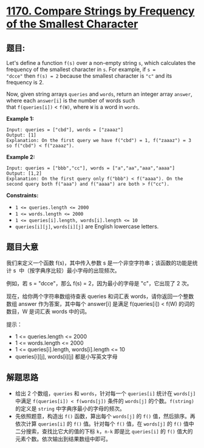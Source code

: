 # [1170. Compare Strings by Frequency of the Smallest Character](https://leetcode.com/problems/compare-strings-by-frequency-of-the-smallest-character/)

## 题目:

Let's define a function `f(s)` over a non-empty string `s`, which calculates the frequency of the smallest character in `s`. For example, if `s = "dcce"` then `f(s) = 2` because the smallest character is `"c"` and its frequency is 2.

Now, given string arrays `queries` and `words`, return an integer array `answer`, where each `answer[i]` is the number of words such that `f(queries[i])` < `f(W)`, where `W` is a word in `words`.

**Example 1:**

    Input: queries = ["cbd"], words = ["zaaaz"]
    Output: [1]
    Explanation: On the first query we have f("cbd") = 1, f("zaaaz") = 3 so f("cbd") < f("zaaaz").

**Example 2:**

    Input: queries = ["bbb","cc"], words = ["a","aa","aaa","aaaa"]
    Output: [1,2]
    Explanation: On the first query only f("bbb") < f("aaaa"). On the second query both f("aaa") and f("aaaa") are both > f("cc").

**Constraints:**

- `1 <= queries.length <= 2000`
- `1 <= words.length <= 2000`
- `1 <= queries[i].length, words[i].length <= 10`
- `queries[i][j]`, `words[i][j]` are English lowercase letters.


## 题目大意


我们来定义一个函数 f(s)，其中传入参数 s 是一个非空字符串；该函数的功能是统计 s  中（按字典序比较）最小字母的出现频次。

例如，若 s = "dcce"，那么 f(s) = 2，因为最小的字母是 "c"，它出现了 2 次。

现在，给你两个字符串数组待查表 queries 和词汇表 words，请你返回一个整数数组 answer 作为答案，其中每个 answer[i] 是满足 f(queries[i]) < f(W) 的词的数目，W 是词汇表 words 中的词。

提示：

- 1 <= queries.length <= 2000
- 1 <= words.length <= 2000
- 1 <= queries[i].length, words[i].length <= 10
- queries[i][j], words[i][j] 都是小写英文字母




## 解题思路

- 给出 2 个数组，`queries` 和 `words`，针对每一个 `queries[i]` 统计在 `words[j]` 中满足 `f(queries[i]) < f(words[j])` 条件的 `words[j]` 的个数。`f(string)` 的定义是 `string` 中字典序最小的字母的频次。
- 先依照题意，构造出 `f()` 函数，算出每个 `words[j]` 的 `f()` 值，然后排序。再依次计算 `queries[i]` 的 `f()` 值。针对每个 `f()` 值，在 `words[j]` 的 `f()` 值中二分搜索，查找比它大的值的下标 `k`，`n-k` 即是比 `queries[i]` 的 `f()` 值大的元素个数。依次输出到结果数组中即可。
